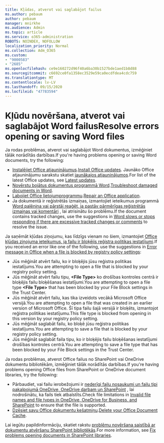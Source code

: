 ```yaml
---
title: Kļūdas, atverot vai saglabājot failus
ms.author: pebaum
author: pebaum
manager: mnirkhe
ms.audience: Admin
ms.topic: article
ms.service: o365-administration
ROBOTS: NOINDEX, NOFOLLOW
localization_priority: Normal
ms.collection: Adm_O365
ms.custom:
- "9000583"
- "2685"
ms.openlocfilehash: ce9e160272d96f40a6ba30b1527bde1aed1b8d88
ms.sourcegitcommit: c6692ce0fa1358ec3529e59ca0ecdfdea4cdc759
ms.translationtype: MT
ms.contentlocale: lv-LV
ms.lasthandoff: 09/15/2020
ms.locfileid: "47783594"
---
```

# <a name="resolve-errors-opening-or-saving-word-files"></a><span data-ttu-id="58c3f-102">Kļūdu novēršana, atverot vai saglabājot Word failus</span><span class="sxs-lookup"><span data-stu-id="58c3f-102">Resolve errors opening or saving Word files</span></span>

<span data-ttu-id="58c3f-103">Ja rodas problēmas, atverot vai saglabājot Word dokumentus, izmēģiniet tālāk norādītās darbības.</span><span class="sxs-lookup"><span data-stu-id="58c3f-103">If you're having problems opening or saving Word documents, try the following:</span></span>

- <span data-ttu-id="58c3f-104">[Instalējiet Office atjauninājumus](https://support.office.com/article/2ab296f3-7f03-43a2-8e50-46de917611c5).</span><span class="sxs-lookup"><span data-stu-id="58c3f-104">[Install Office updates](https://support.office.com/article/2ab296f3-7f03-43a2-8e50-46de917611c5).</span></span> <span data-ttu-id="58c3f-105">Jaunāko Office atjauninājumu sarakstu skatiet [jaunākajos atjauninājumos](https://docs.microsoft.com/officeupdates/office-updates-msi).</span><span class="sxs-lookup"><span data-stu-id="58c3f-105">For list of the latest Office updates, see [Latest updates](https://docs.microsoft.com/officeupdates/office-updates-msi).</span></span>
- <span data-ttu-id="58c3f-106">[Novērstu bojātus dokumentus programmā Word](https://docs.microsoft.com/office/troubleshoot/word/damaged-documents-in-word).</span><span class="sxs-lookup"><span data-stu-id="58c3f-106">[Troubleshoot damaged documents in Word](https://docs.microsoft.com/office/troubleshoot/word/damaged-documents-in-word).</span></span>
- <span data-ttu-id="58c3f-107">[Labojiet Office lietojumprogrammu](https://support.office.com/Article/Repair-an-Office-application-7821d4b6-7c1d-4205-aa0e-a6b40c5bb88b).</span><span class="sxs-lookup"><span data-stu-id="58c3f-107">[Repair an Office application](https://support.office.com/Article/Repair-an-Office-application-7821d4b6-7c1d-4205-aa0e-a6b40c5bb88b).</span></span>
- <span data-ttu-id="58c3f-108">Ja dokumentā ir reģistrētās izmaiņas, izmantojiet ieteikumus programmā [Word palēnina vai pārstāj reaģēt, ja pastāv pārmērīgas reģistrētās izmaiņas vai komentāri](https://docs.microsoft.com/office/troubleshoot/word/word-stops-responding) , lai atrisinātu šo problēmu.</span><span class="sxs-lookup"><span data-stu-id="58c3f-108">If the document contains tracked changes, use the suggestions in [Word slows or stops responding if there are excessive tracked changes or comments](https://docs.microsoft.com/office/troubleshoot/word/word-stops-responding) to resolve the issue.</span></span>

<span data-ttu-id="58c3f-109">Ja saņēmāt kļūdas ziņojumu, kas līdzīgs vienam no šiem, izmantojiet [Office kļūdas ziņojuma ieteikumus, ja failu ir bloķējis reģistra politikas iestatījumi](https://docs.microsoft.com/office/troubleshoot/settings/file-blocked-in-office).</span><span class="sxs-lookup"><span data-stu-id="58c3f-109">If you received an error like one of the following, use the suggestions in [Error message in Office when a file is blocked by registry policy settings](https://docs.microsoft.com/office/troubleshoot/settings/file-blocked-in-office):</span></span>

- <span data-ttu-id="58c3f-110">Jūs mēģināt atvērt failu, ko ir bloķējis jūsu reģistra politikas iestatījums.</span><span class="sxs-lookup"><span data-stu-id="58c3f-110">You are attempting to open a file that is blocked by your registry policy setting.</span></span>
- <span data-ttu-id="58c3f-111">Jūs mēģināt atvērt failu tipu, **\<File Type\>** ko drošības kontroles centrā ir bloķējis failu bloķēšanas iestatījumi.</span><span class="sxs-lookup"><span data-stu-id="58c3f-111">You are attempting to open a file type **\<File Type\>** that has been blocked by your File Block settings in the Trust Center.</span></span>
- <span data-ttu-id="58c3f-112">Jūs mēģināt atvērt failu, kas tika izveidots vecākā Microsoft Office versijā.</span><span class="sxs-lookup"><span data-stu-id="58c3f-112">You are attempting to open a file that was created in an earlier version of Microsoft Office.</span></span> <span data-ttu-id="58c3f-113">Šī tipa failu šajā versijā ir bloķēts, izmantojot reģistra politikas iestatījumu.</span><span class="sxs-lookup"><span data-stu-id="58c3f-113">This file type is blocked from opening in this version by your registry policy setting.</span></span>
- <span data-ttu-id="58c3f-114">Jūs mēģināt saglabāt failu, ko bloķē jūsu reģistra politikas iestatījums.</span><span class="sxs-lookup"><span data-stu-id="58c3f-114">You are attempting to save a file that is blocked by your registry policy setting.</span></span>
- <span data-ttu-id="58c3f-115">Jūs mēģināt saglabāt faila tipu, ko ir bloķējis failu bloķēšanas iestatījumi drošības kontroles centrā.</span><span class="sxs-lookup"><span data-stu-id="58c3f-115">You are attempting to save a file type that has been blocked by your File Block settings in the Trust Center.</span></span>

<span data-ttu-id="58c3f-116">Ja rodas problēmas, atverot Office failus no SharePoint vai OneDrive dokumentu bibliotēkām, izmēģiniet tālāk norādītās darbības.</span><span class="sxs-lookup"><span data-stu-id="58c3f-116">If you're having problems opening Office files from SharePoint or OneDrive document libraries, try the following:</span></span>

- <span data-ttu-id="58c3f-117">Pārbaudiet, vai failu ierobežojumi ir [nederīgi failu nosaukumi un failu tipi pakalpojumā OneDrive, OneDrive darbam un SharePoint](https://support.office.com/article/64883a5d-228e-48f5-b3d2-eb39e07630fa) , lai nodrošinātu, ka fails tiek atbalstīts.</span><span class="sxs-lookup"><span data-stu-id="58c3f-117">Check file limitations in [Invalid file names and file types in OneDrive, OneDrive for Business, and SharePoint](https://support.office.com/article/64883a5d-228e-48f5-b3d2-eb39e07630fa) to ensure that the file is supported.</span></span> 
- <span data-ttu-id="58c3f-118">[Dzēsiet savu Office dokumentu kešatmiņu](https://support.office.com/article/b1d3765e-d71b-4bb8-99ca-acd22c42995d
).</span><span class="sxs-lookup"><span data-stu-id="58c3f-118">[Delete your Office Document Cache](https://support.office.com/article/b1d3765e-d71b-4bb8-99ca-acd22c42995d
).</span></span> 

<span data-ttu-id="58c3f-119">Lai iegūtu papildinformāciju, skatiet rakstu [problēmu novēršana saistībā ar dokumentu atvēršanu SharePoint bibliotēkās](https://support.office.com/article/31329fa1-4ad0-47fc-95d8-bb0c5b12a536).</span><span class="sxs-lookup"><span data-stu-id="58c3f-119">For more information, see [Fix problems opening documents in SharePoint libraries](https://support.office.com/article/31329fa1-4ad0-47fc-95d8-bb0c5b12a536).</span></span>